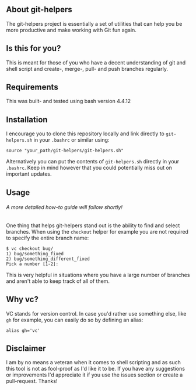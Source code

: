 ## About git-helpers

The git-helpers project is essentially a set of utilities that can help you be more productive and make working with Git fun again.

## Is this for you?

This is meant for those of you who have a decent understanding of git and shell script and create-, merge-, pull- and push branches regularly.

## Requirements

This was built- and tested using bash version 4.4.12

## Installation

I encourage you to clone this repository locally and link directly to `git-helpers.sh` in your `.bashrc` or similar using:

```shell
source "your_path/git-helpers/git-helpers.sh"
```

Alternatively you can put the contents of `git-helpers.sh` directly in your `.bashrc`. Keep in mind however that you could potentially miss out on important updates.

## Usage

###### A more detailed how-to guide will follow shortly!

One thing that helps git-helpers stand out is the ability to find and select branches. When using the `checkout` helper for example you are not required to specify the entire branch name:

```shell
$ vc checkout bug/
1) bug/something_fixed
2) bug/something_different_fixed
Pick a number [1-2]:
``` 

This is very helpful in situations where you have a large number of branches and aren't able to keep track of all of them.

## Why vc?

VC stands for version control. In case you'd rather use something else, like `gh` for example, you can easily do so by defining an alias:

```shell
alias gh='vc'
```

## Disclaimer

I am by no means a veteran when it comes to shell scripting and as such this tool is not as fool-proof as I'd like it to be. If you have any suggestions or improvements I'd appreciate it if you use the issues section or create a pull-request. Thanks!